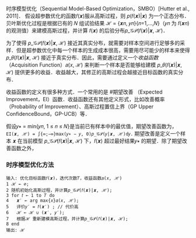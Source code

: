 时序模型优化（Sequential Model-Based Optimization，SMBO）\[Hutter et al., 2011]．
假设超参数优化的函数𝑓(𝒙)服从高斯过程，则 𝑝(𝑓(𝒙)|𝒙) 为一个正态分布．贝叶斯优化过程是根据已有的 𝑁 组试验结果 ℋ = {𝒙𝑛, 𝑦𝑛}{𝑛=1,...,𝑁}（𝑦𝑛 为 𝑓(𝒙𝑛) 的观测值）来建模高斯过程，并计算 𝑓(𝒙) 的后验分布𝑝_𝒢𝒫(𝑓(𝒙)|𝒙, ℋ)．

为了使得 𝑝_𝒢𝒫(𝑓(𝒙)|𝒙, ℋ) 接近其真实分布，就需要对样本空间进行足够多的采样．但是超参数优化中每一个样本的生成成本很高，需要用尽可能少的样本来使得 𝑝_𝜃(𝑓(𝒙)|𝒙, ℋ) 接近于真实分布．因此，需要通过定义一个*收益函数*（Acquisition Function）𝑎(𝑥, ℋ) 来判断一个样本是否能够给建模 𝑝_𝜃(𝑓(𝒙)|𝒙, ℋ) 提供更多的收益．收益越大，其修正的高斯过程会越接近目标函数的真实分布．

收益函数的定义有很多种方式．一个常用的是 #期望改善 （Expected Improvement，EI）函数．收益函数还有其他定义形式，比如改善概率（Probability of Improvement）、高斯过程置信上界（GP Upper ConfidenceBound，GP-UCB）等．

假设𝑦∗ = min{𝑦𝑛, 1 ≤ 𝑛 ≤ 𝑁}是当前已有样本中的最优值，期望改善函数为，
`EI(𝒙, ℋ) = ∫{∞;−∞}max(𝑦∗ − 𝑦, 0)𝑝_𝒢𝒫(𝑦|𝒙, ℋ)d𝑦.`
期望改善是定义一个样本 𝒙 在当前模型 𝑝_𝒢𝒫(𝑓(𝒙)|𝒙, ℋ) 下，𝑓(𝒙) 超过最好结果𝑦∗ 的期望．除了期望改善函数之外，

### 时序模型优化方法
```
输入: 优化目标函数𝑓(𝒙)，迭代次数𝑇，收益函数𝑎(𝑥, ℋ)
1 ℋ ← ∅; 
2 随机初始化高斯过程，并计算𝑝_𝒢𝒫(𝑓(𝒙)|𝒙, ℋ); 
3 for 𝑡 ← 1 to 𝑇 do
4 	𝒙′ ← arg max{𝑥}𝑎(𝑥, ℋ); 
5 	评价𝑦′ = 𝑓(𝒙′) ; // 代价高
6 	ℋ ← ℋ ∪ (𝒙′, 𝑦′); 
7 	根据ℋ 重新建模高斯过程，并计算𝑝_𝒢𝒫(𝑓(𝒙)|𝒙, ℋ); 
8 end
输出: ℋ
```